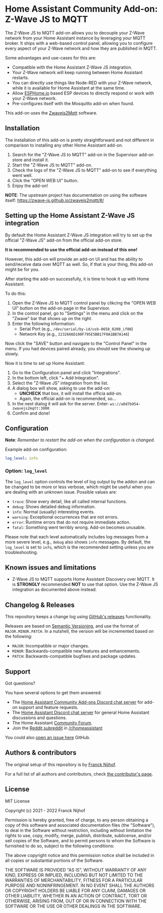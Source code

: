 # Home Assistant Community Add-on: Z-Wave JS to MQTT

The Z-Wave JS to MQTT add-on allows you to decouple your Z-Wave network from
your Home Assistant instance by leveraging your MQTT broker. It ships with
a web-based control panel, allowing you to configure every aspect of your
Z-Wave network and how they are published in MQTT.

Some advantages and use-cases for this are:

- Compatible with the Home Assistant Z-Wave JS integration.
- Your Z-Wave network will keep running between Home Assistant restarts.
- You can directly use things like Node-RED with your Z-Wave network, while
  it is available for Home Assistant at the same time.
- Allow [ESPHome.io][esphome] based ESP devices to directly respond or work
  with your Z-Wave network.
- Pre-configures itself with the Mosquitto add-on when found.

This add-on uses the [Zwavejs2Mqtt][zwavejs2mqtt] software.

## Installation

The installation of this add-on is pretty straightforward and not different in
comparison to installing any other Home Assistant add-on.

1. Search for the "Z-Wave JS to MQTT" add-on in the Supervisor add-on store
   and install it.
1. Start the "Z-Wave JS to MQTT" add-on.
1. Check the logs of the "Z-Wave JS to MQTT" add-on to see if everything went
   well.
1. Click the "OPEN WEB UI" button.
1. Enjoy the add-on!

**NOTE**: The upstream project has documentation on using the software itself:
<https://zwave-js.github.io/zwavejs2mqtt/#/>

## Setting up the Home Assistant Z-Wave JS integration

By default the Home Assistant Z-Wave JS integration will try to set up the
official "Z-Wave JS" add-on from the official add-on store.

**It is recommended to use the official add-on instead of this one!**

However, this add-on will provide an add-on UI and has the ability to
send/receive data over MQTT as well. So, if that is your thing, this
add-on might be for you.

After starting the add-on successfully, it is time to hook it up with
Home Assistant.

To do this:

1. Open the Z-Wave JS to MQTT control panel by clikcing the "OPEN WEB UI"
   button on the add-on page in the Supervisor.
1. In the control panel, go to "Settings" in the menu and click on the "Zwave"
   bar that shows up on the right.
1. Enter the following information:
   - Serial Port (e.g., `/dev/serial/by-id/usb-0658_0200_if00`)
   - Network Key (e.g., `2232666D100F795E5BB17F0A1BB7A146`)

Now click the "SAVE" button and navigate to the "Control Panel" in the menu.
If you had devices paired already, you should see the showing up slowly.

Now it is time to set up Home Assistant:

1. Go to the Configuration panel and click "Integrations".
1. In the bottom left, click "+ Add Integration".
1. Select the "Z-Wave JS" integration from the list.
1. A dialog box will show, asking to use the add-on:
   - **UNCHECK** that box, it will install the officia add-on.
   - Again, the official add-on is recommended, so...
1. In the next dialog it will ask for the server. Enter:
   `ws://a0d7b954-zwavejs2mqtt:3000`
1. Confirm and done!

## Configuration

**Note**: _Remember to restart the add-on when the configuration is changed._

Example add-on configuration:

```yaml
log_level: info
```

### Option: `log_level`

The `log_level` option controls the level of log output by the addon and can
be changed to be more or less verbose, which might be useful when you are
dealing with an unknown issue. Possible values are:

- `trace`: Show every detail, like all called internal functions.
- `debug`: Shows detailed debug information.
- `info`: Normal (usually) interesting events.
- `warning`: Exceptional occurrences that are not errors.
- `error`: Runtime errors that do not require immediate action.
- `fatal`: Something went terribly wrong. Add-on becomes unusable.

Please note that each level automatically includes log messages from a
more severe level, e.g., `debug` also shows `info` messages. By default,
the `log_level` is set to `info`, which is the recommended setting unless
you are troubleshooting.

## Known issues and limitations

- Z-Wave JS to MQTT supports Home Assistant Discovery over MQTT. It is
  **STRONGLY** recommended **NOT** to use that option. Use the Z-Wave JS
  integration as documented above instead.

## Changelog & Releases

This repository keeps a change log using [GitHub's releases][releases]
functionality.

Releases are based on [Semantic Versioning][semver], and use the format
of `MAJOR.MINOR.PATCH`. In a nutshell, the version will be incremented
based on the following:

- `MAJOR`: Incompatible or major changes.
- `MINOR`: Backwards-compatible new features and enhancements.
- `PATCH`: Backwards-compatible bugfixes and package updates.

## Support

Got questions?

You have several options to get them answered:

- The [Home Assistant Community Add-ons Discord chat server][discord] for add-on
  support and feature requests.
- The [Home Assistant Discord chat server][discord-ha] for general Home
  Assistant discussions and questions.
- The Home Assistant [Community Forum][forum].
- Join the [Reddit subreddit][reddit] in [/r/homeassistant][reddit]

You could also [open an issue here][issue] GitHub.

## Authors & contributors

The original setup of this repository is by [Franck Nijhof][frenck].

For a full list of all authors and contributors,
check [the contributor's page][contributors].

## License

MIT License

Copyright (c) 2021 - 2022 Franck Nijhof

Permission is hereby granted, free of charge, to any person obtaining a copy
of this software and associated documentation files (the "Software"), to deal
in the Software without restriction, including without limitation the rights
to use, copy, modify, merge, publish, distribute, sublicense, and/or sell
copies of the Software, and to permit persons to whom the Software is
furnished to do so, subject to the following conditions:

The above copyright notice and this permission notice shall be included in all
copies or substantial portions of the Software.

THE SOFTWARE IS PROVIDED "AS IS", WITHOUT WARRANTY OF ANY KIND, EXPRESS OR
IMPLIED, INCLUDING BUT NOT LIMITED TO THE WARRANTIES OF MERCHANTABILITY,
FITNESS FOR A PARTICULAR PURPOSE AND NONINFRINGEMENT. IN NO EVENT SHALL THE
AUTHORS OR COPYRIGHT HOLDERS BE LIABLE FOR ANY CLAIM, DAMAGES OR OTHER
LIABILITY, WHETHER IN AN ACTION OF CONTRACT, TORT OR OTHERWISE, ARISING FROM,
OUT OF OR IN CONNECTION WITH THE SOFTWARE OR THE USE OR OTHER DEALINGS IN THE
SOFTWARE.

[contributors]: https://github.com/hassio-addons/addon-zwavejs2mqtt/graphs/contributors
[discord-ha]: https://discord.gg/c5DvZ4e
[discord]: https://discord.me/hassioaddons
[esphome]: https://esphome.io/components/mqtt.html#on-message-trigger
[forum-shield]: https://img.shields.io/badge/community-forum-brightgreen.svg
[forum]: https://community.home-assistant.io/?u=frenck
[frenck]: https://github.com/frenck
[issue]: https://github.com/hassio-addons/addon-zwavejs2mqtt/issues
[reddit]: https://reddit.com/r/homeassistant
[releases]: https://github.com/hassio-addons/addon-zwavejs2mqtt/releases
[semver]: http://semver.org/spec/v2.0.0.htm
[zwavejs2mqtt]: https://github.com/zwave-js/zwavejs2mqtt
